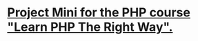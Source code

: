 # [Project Mini for the PHP course "Learn PHP The Right Way".](https://github.com/ggelashvili/learnphptherightway-project/tree/1.31)


